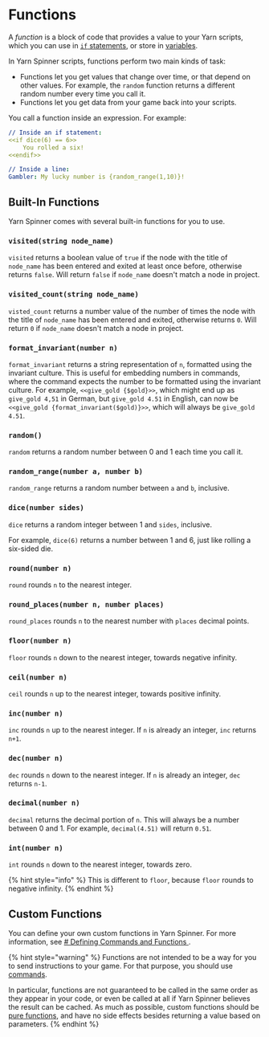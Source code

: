 # Functions

A _function_ is a block of code that provides a value to your Yarn scripts, which you can use in [`if` statements](flow-control.md), or store in [variables](logic-and-variables.md).

In Yarn Spinner scripts, functions perform two main kinds of task:

* Functions let you get values that change over time, or that depend on other values. For example, the `random` function returns a different random number every time you call it.
* Functions let you get data from your game back into your scripts.

You call a function inside an expression. For example:

```yaml
// Inside an if statement:
<<if dice(6) == 6>>
    You rolled a six!
<<endif>>

// Inside a line:
Gambler: My lucky number is {random_range(1,10)}!
```

## Built-In Functions

Yarn Spinner comes with several built-in functions for you to use.

### `visited(string node_name)`

`visited` returns a boolean value of `true` if the node with the title of `node_name` has been entered and exited at least once before, otherwise returns `false`. Will return `false` if `node_name` doesn't match a node in project.

### `visited_count(string node_name)`

`visted_count` returns a number value of the number of times the node with the title of `node_name` has been entered and exited, otherwise returns `0`. Will return `0` if `node_name` doesn't match a node in project.

### `format_invariant(number n)`

`format_invariant` returns a string representation of `n`, formatted using the invariant culture. This is useful for embedding numbers in commands, where the command expects the number to be formatted using the invariant culture. For example, `<<give_gold {$gold}>>`, which might end up as `give_gold 4,51` in German, but `give_gold 4.51` in English, can now be `<<give_gold {format_invariant($gold)}>>`, which will always be `give_gold 4.51`.

### `random()`

`random` returns a random number between 0 and 1 each time you call it.

### `random_range(number a, number b)`

`random_range` returns a random number between `a` and `b`, inclusive.

### `dice(number sides)`

`dice` returns a random integer between 1 and `sides`, inclusive.

For example, `dice(6)` returns a number between 1 and 6, just like rolling a six-sided die.

### `round(number n)`

`round` rounds `n` to the nearest integer.

### `round_places(number n, number places)`

`round_places` rounds `n` to the nearest number with `places` decimal points.

### `floor(number n)`

`floor` rounds `n` down to the nearest integer, towards negative infinity.

### `ceil(number n)`

`ceil` rounds `n` up to the nearest integer, towards positive infinity.

### `inc(number n)`

`inc` rounds `n` up to the nearest integer. If `n` is already an integer, `inc` returns `n+1`.

### `dec(number n)`

`dec` rounds `n` down to the nearest integer. If `n` is already an integer, `dec` returns `n-1`.

### `decimal(number n)`

`decimal` returns the decimal portion of `n`. This will always be a number between 0 and 1. For example, `decimal(4.51)` will return `0.51`.

### `int(number n)`

`int` rounds `n` down to the nearest integer, towards zero.

{% hint style="info" %}
This is different to `floor`, because `floor` rounds to negative infinity.
{% endhint %}

## Custom Functions

You can define your own custom functions in Yarn Spinner. For more information, see [# Defining Commands and Functions ](../../yarn-spinner-for-unity/creating-commands-functions.md).

{% hint style="warning" %}
Functions are not intended to be a way for you to send instructions to your game. For that purpose, you should use [commands](commands.md).

In particular, functions are not guaranteed to be called in the same order as they appear in your code, or even be called at all if Yarn Spinner believes the result can be cached. As much as possible, custom functions should be [pure functions](https://en.wikipedia.org/wiki/Pure\_function), and have no side effects besides returning a value based on parameters.
{% endhint %}
